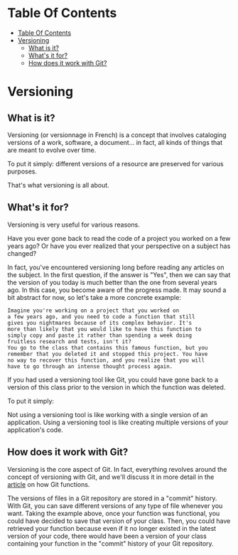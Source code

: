 # Table Of Contents

- [Table Of Contents](#table-of-contents)
- [Versioning](#versioning)
  - [What is it?](#what-is-it)
  - [What's it for?](#whats-it-for)
  - [How does it work with Git?](#how-does-it-work-with-git)

# Versioning

## What is it?

Versioning (or versionnage in French) is a concept that involves cataloging versions of a work, software, a document... in fact, all kinds of things that are meant to evolve over time.

To put it simply: different versions of a resource are preserved for various purposes.

That's what versioning is all about.

## What's it for?

Versioning is very useful for various reasons.

Have you ever gone back to read the code of a project you worked on a few years ago? Or have you ever realized that your perspective on a subject has changed?

In fact, you've encountered versioning long before reading any articles on the subject. In the first question, if the answer is "Yes", then we can say that the version of you today is much better than the one from several years ago. In this case, you become aware of the progress made. It may sound a bit abstract for now, so let's take a more concrete example:

```
Imagine you're working on a project that you worked on
a few years ago, and you need to code a function that still
gives you nightmares because of its complex behavior. It's
more than likely that you would like to have this function to
simply copy and paste it rather than spending a week doing
fruitless research and tests, isn't it?
You go to the class that contains this famous function, but you
remember that you deleted it and stopped this project. You have
no way to recover this function, and you realize that you will
have to go through an intense thought process again.
```

If you had used a versioning tool like Git, you could have gone back to a version of this class prior to the version in which the function was deleted.

To put it simply:

Not using a versioning tool is like working with a single version of an application.
Using a versioning tool is like creating multiple versions of your application's code.

## How does it work with Git?

Versioning is the core aspect of Git. In fact, everything revolves around the concept of versioning with Git, and we'll discuss it in more detail in the [article](../../03-how-it-works) on how Git functions.

The versions of files in a Git repository are stored in a "commit" history. With Git, you can save different versions of any type of file whenever you want. Taking the example above, once your function was functional, you could have decided to save that version of your class. Then, you could have retrieved your function because even if it no longer existed in the latest version of your code, there would have been a version of your class containing your function in the "commit" history of your Git repository.